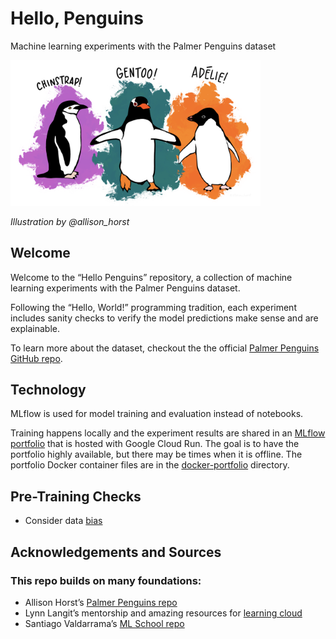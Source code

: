 # Hello, Penguins
 Machine learning experiments with the Palmer Penguins dataset


<img src="images/penguins.png" alt="Palmer Penguins illustration" width="400">
<br/>

*Illustration by @allison_horst*


## Welcome
Welcome to the “Hello Penguins” repository, a collection of machine learning experiments with the Palmer Penguins dataset. 

Following the “Hello, World!” programming tradition, each experiment includes sanity checks to verify the model predictions make sense and are explainable.

To learn more about the dataset, checkout the the official [Palmer Penguins GitHub repo](https://github.com/allisonhorst/palmerpenguins/blob/main/README.md).

## Technology 
MLflow is used for model training and evaluation instead of notebooks. 

Training happens locally and the experiment results are shared in an [MLflow portfolio](https://hello-penguins-981081086626.us-central1.run.app/#/) that is hosted with Google Cloud Run. The goal is to have the portfolio highly available, but there may be times when it is offline.  The portfolio Docker container files are in the [docker-portfolio](/docker-portfolio/) directory. 

## Pre-Training Checks
* Consider data [bias](/pretraining/bias.md)


## Acknowledgements and Sources

### This repo builds on many foundations:

* Allison Horst’s [Palmer Penguins repo](https://github.com/allisonhorst/palmerpenguins/blob/main/README.md) 
* Lynn Langit’s mentorship and amazing resources for [learning cloud](https://github.com/lynnlangit/learning-cloud) 
* Santiago Valdarrama’s [ML School repo](https://github.com/svpino/ml.school)

